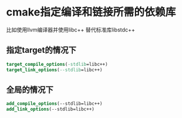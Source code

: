 <!--
 * @Author: jiyang Gui
 * @Date: 2022-10-24 10:49:28
 * @LastEditors: jiyang Gui
 * @LastEditTime: 2022-10-24 11:10:12
 * @Description: 
 * guijiyang@163.com
 * Copyright (c) 2022 by jiyang Gui/GuisGame, All Rights Reserved. 
-->
# cmake指定编译和链接所需的依赖库
比如使用llvm编译器并使用libc++ 替代标准库libstdc++
## 指定target的情况下

```cmake
target_compile_options(-stdlib=libc++)
target_link_options(--stdlib=libc++)
```

## 全局的情况下

```cmake
add_compile_options(--stdlib=libc++)
add_link_options(--stdlib=libc++)